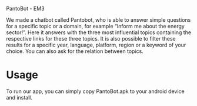 PantoBot - EM3

We made a chatbot called Pantobot, who is able to answer simple questions for a specific topic or a domain, for example “Inform me about the energy sector!”.  Here it answers with the three most influential topics containing the respective links for these three topics. It is also possible to filter these results for a specific year, language, platform, region or a keyword of your choice. You can also ask for the relation between topics. 

# Usage

To run our app, you can simply copy PantoBot.apk to your android device and install.